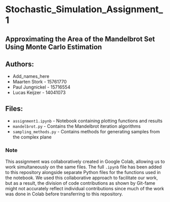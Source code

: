 # Stochastic_Simulation_Assignment_1
## Approximating the Area of the Mandelbrot Set Using Monte Carlo Estimation
## Authors:
- Add_names_here
- Maarten Stork - 15761770
- Paul Jungnickel - 15716554
- Lucas Keijzer - 14041073

## Files:
- `assignment1.ipynb` - Notebook containing plotting functions and results
- `mandelbrot.py` - Contains the Mandelbrot iteration algorithms
- `sampling_methods.py` - Contains methods for generating samples from the complex plane

### Note
This assignment was collaboratively created in Google Colab, allowing us to work simultaneously on the same files. The full `.ipynb` file has been added to this repository alongside separate Python files for the functions used in the notebook. We used this collaborative approach to facilitate our work, but as a result, the division of code contributions as shown by Git-fame might not accurately reflect individual contributions since much of the work was done in Colab before transferring to this repository.
